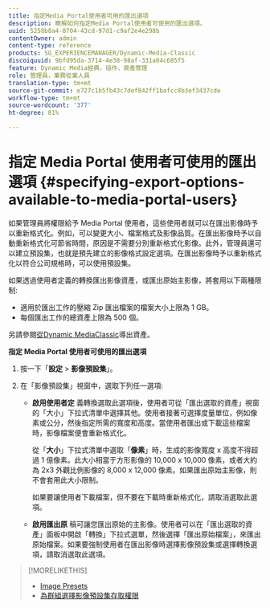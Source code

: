 ```yaml
---
title: 指定Media Portal使用者可用的匯出選項
description: 瞭解如何指定Media Portal使用者可使用的匯出選項。
uuid: 5258b8a4-0704-43cd-97d1-c9af2e4e298b
contentOwner: admin
content-type: reference
products: SG_EXPERIENCEMANAGER/Dynamic-Media-Classic
discoiquuid: 9bfd95da-3714-4e38-98af-331a04c685f5
feature: Dynamic Media經典，協作，資產管理
role: 管理員，業務從業人員
translation-type: tm+mt
source-git-commit: e727c1b5fb43c7def842ff1bafcc8b3ef3437cde
workflow-type: tm+mt
source-wordcount: '377'
ht-degree: 81%

---
```



# 指定 Media Portal 使用者可使用的匯出選項 {#specifying-export-options-available-to-media-portal-users}

如果管理員將權限給予 Media Portal 使用者，這些使用者就可以在匯出影像時予以重新格式化。例如，可以變更大小、檔案格式及影像品質。在匯出影像時予以自動重新格式化可節省時間，原因是不需要分別重新格式化影像。此外，管理員還可以建立預設集，也就是預先建立的影像格式設定選項。在匯出影像時予以重新格式化以符合公司規格時，可以使用預設集。

如果透過使用者定義的轉換匯出影像資產，或匯出原始主影像，將套用以下兩種限制:

* 適用於匯出工作的壓縮 Zip 匯出檔案的檔案大小上限為 1 GB。
* 每個匯出工作的總資產上限為 500 個。

另請參閱[從Dynamic MediaClassic](exporting-assets-from-dmc.md#exporting-assets-from_dmc)導出資產。

**指定 Media Portal 使用者可使用的匯出選項**

1. 按一下「**設定** > **影像預設集**」。
1. 在「影像預設集」視窗中，選取下列任一選項:

   * **啟用使用者定**
義轉換選取此選項後，使用者可從「匯出選取的資產」視窗的「大小」下拉式清單中選擇其他。使用者接著可選擇度量單位，例如像素或公分，然後指定所需的寬度和高度。當使用者匯出或下載這些檔案時，影像檔案便會重新格式化。

      從「**大小**」下拉式清單中選取「**像素**」時，生成的影像寬度 x 高度不得超過 1 億像素。此大小相當于方形影像的 10,000 x 10,000 像素，或者大約為 2x3 外觀比例影像的 8,000 x 12,000 像素。如果匯出原始主影像，則不會套用此大小限制。

      如果要讓使用者下載檔案，但不要在下載時重新格式化，請取消選取此選項。

   * **啟用匯出原**
稿可讓您匯出原始的主影像。使用者可以在「匯出選取的資產」面板中開啟「轉換」下拉式選單，然後選擇「匯出原始檔案」，來匯出原始檔案。如果要強制使用者在匯出影像時選擇影像預設集或選擇轉換選項，請取消選取此選項。

>[!MORELIKETHIS]
>
>* [Image Presets](application-setup.md#image_presets)
>* [為群組選擇影像預設集存取權限](creating-media-portal-groups.md#choosing_image_preset_access_permissions_for_a_group)

